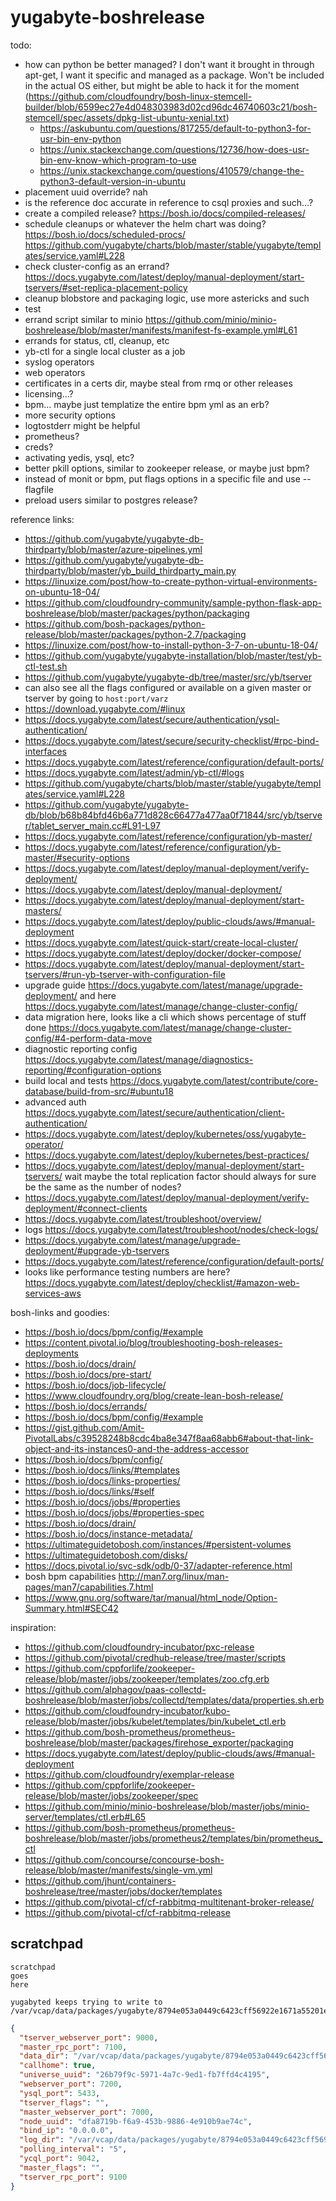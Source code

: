 # yugabyte-boshrelease

todo:

- how can python be better managed? I don't want it brought in through apt-get, I want it specific and managed as a package. Won't be included in the actual OS either, but might be able to hack it for the moment (https://github.com/cloudfoundry/bosh-linux-stemcell-builder/blob/6599ec27e4d048303983d02cd96dc46740603c21/bosh-stemcell/spec/assets/dpkg-list-ubuntu-xenial.txt)
  - https://askubuntu.com/questions/817255/default-to-python3-for-usr-bin-env-python
  - https://unix.stackexchange.com/questions/12736/how-does-usr-bin-env-know-which-program-to-use
  - https://unix.stackexchange.com/questions/410579/change-the-python3-default-version-in-ubuntu
- placement uuid override? nah
- is the reference doc accurate in reference to csql proxies and such...?
- create a compiled release? https://bosh.io/docs/compiled-releases/
- schedule cleanups or whatever the helm chart was doing? https://bosh.io/docs/scheduled-procs/ https://github.com/yugabyte/charts/blob/master/stable/yugabyte/templates/service.yaml#L228
- check cluster-config as an errand? https://docs.yugabyte.com/latest/deploy/manual-deployment/start-tservers/#set-replica-placement-policy
- cleanup blobstore and packaging logic, use more astericks and such
- test
- errand script similar to minio https://github.com/minio/minio-boshrelease/blob/master/manifests/manifest-fs-example.yml#L61
- errands for status, ctl, cleanup, etc
- yb-ctl for a single local cluster as a job
- syslog operators
- web operators
- certificates in a certs dir, maybe steal from rmq or other releases
- licensing...?
- bpm... maybe just templatize the entire bpm yml as an erb?
- more security options
- logtostderr might be helpful
- prometheus?
- creds?
- activating yedis, ysql, etc?
- better pkill options, similar to zookeeper release, or maybe just bpm?
- instead of monit or bpm, put flags options in a specific file and use --flagfile
- preload users similar to postgres release?

reference links:

- https://github.com/yugabyte/yugabyte-db-thirdparty/blob/master/azure-pipelines.yml
- https://github.com/yugabyte/yugabyte-db-thirdparty/blob/master/yb_build_thirdparty_main.py
- https://linuxize.com/post/how-to-create-python-virtual-environments-on-ubuntu-18-04/
- https://github.com/cloudfoundry-community/sample-python-flask-app-boshrelease/blob/master/packages/python/packaging
- https://github.com/bosh-packages/python-release/blob/master/packages/python-2.7/packaging
- https://linuxize.com/post/how-to-install-python-3-7-on-ubuntu-18-04/
- https://github.com/yugabyte/yugabyte-installation/blob/master/test/yb-ctl-test.sh
- https://github.com/yugabyte/yugabyte-db/tree/master/src/yb/tserver
- can also see all the flags configured or available on a given master or tserver by going to `host:port/varz`
- https://download.yugabyte.com/#linux
- https://docs.yugabyte.com/latest/secure/authentication/ysql-authentication/
- https://docs.yugabyte.com/latest/secure/security-checklist/#rpc-bind-interfaces
- https://docs.yugabyte.com/latest/reference/configuration/default-ports/
- https://docs.yugabyte.com/latest/admin/yb-ctl/#logs
- https://github.com/yugabyte/charts/blob/master/stable/yugabyte/templates/service.yaml#L228
- https://github.com/yugabyte/yugabyte-db/blob/b68b84bfd46b6a771d828c66477a477aa0f71844/src/yb/tserver/tablet_server_main.cc#L91-L97
- https://docs.yugabyte.com/latest/reference/configuration/yb-master/
- https://docs.yugabyte.com/latest/reference/configuration/yb-master/#security-options
- https://docs.yugabyte.com/latest/deploy/manual-deployment/verify-deployment/
- https://docs.yugabyte.com/latest/deploy/manual-deployment/
- https://docs.yugabyte.com/latest/deploy/manual-deployment/start-masters/
- https://docs.yugabyte.com/latest/deploy/public-clouds/aws/#manual-deployment
- https://docs.yugabyte.com/latest/quick-start/create-local-cluster/
- https://docs.yugabyte.com/latest/deploy/docker/docker-compose/
- https://docs.yugabyte.com/latest/deploy/manual-deployment/start-tservers/#run-yb-tserver-with-configuration-file
- upgrade guide https://docs.yugabyte.com/latest/manage/upgrade-deployment/ and here https://docs.yugabyte.com/latest/manage/change-cluster-config/
- data migration here, looks like a cli which shows percentage of stuff done https://docs.yugabyte.com/latest/manage/change-cluster-config/#4-perform-data-move
- diagnostic reporting config https://docs.yugabyte.com/latest/manage/diagnostics-reporting/#configuration-options
- build local and tests https://docs.yugabyte.com/latest/contribute/core-database/build-from-src/#ubuntu18
- advanced auth https://docs.yugabyte.com/latest/secure/authentication/client-authentication/
- https://docs.yugabyte.com/latest/deploy/kubernetes/oss/yugabyte-operator/
- https://docs.yugabyte.com/latest/deploy/kubernetes/best-practices/
- https://docs.yugabyte.com/latest/deploy/manual-deployment/start-tservers/ wait maybe the total replication factor should always for sure be the same as the number of nodes?
- https://docs.yugabyte.com/latest/deploy/manual-deployment/verify-deployment/#connect-clients
- https://docs.yugabyte.com/latest/troubleshoot/overview/
- logs https://docs.yugabyte.com/latest/troubleshoot/nodes/check-logs/
- https://docs.yugabyte.com/latest/manage/upgrade-deployment/#upgrade-yb-tservers
- https://docs.yugabyte.com/latest/reference/configuration/default-ports/
- looks like performance testing numbers are here? https://docs.yugabyte.com/latest/deploy/checklist/#amazon-web-services-aws

bosh-links and goodies:

- https://bosh.io/docs/bpm/config/#example
- https://content.pivotal.io/blog/troubleshooting-bosh-releases-deployments
- https://bosh.io/docs/drain/
- https://bosh.io/docs/pre-start/
- https://bosh.io/docs/job-lifecycle/
- https://www.cloudfoundry.org/blog/create-lean-bosh-release/
- https://bosh.io/docs/errands/
- https://bosh.io/docs/bpm/config/#example
- https://gist.github.com/Amit-PivotalLabs/c39528248b8cdc4ba8e347f8aa68abb6#about-that-link-object-and-its-instances0-and-the-address-accessor
- https://bosh.io/docs/bpm/config/
- https://bosh.io/docs/links/#templates
- https://bosh.io/docs/links-properties/
- https://bosh.io/docs/links/#self
- https://bosh.io/docs/jobs/#properties
- https://bosh.io/docs/jobs/#properties-spec
- https://bosh.io/docs/drain/
- https://bosh.io/docs/instance-metadata/
- https://ultimateguidetobosh.com/instances/#persistent-volumes
- https://ultimateguidetobosh.com/disks/
- https://docs.pivotal.io/svc-sdk/odb/0-37/adapter-reference.html
- bosh bpm capabilities http://man7.org/linux/man-pages/man7/capabilities.7.html
- https://www.gnu.org/software/tar/manual/html_node/Option-Summary.html#SEC42

inspiration:

- https://github.com/cloudfoundry-incubator/pxc-release
- https://github.com/pivotal/credhub-release/tree/master/scripts
- https://github.com/cppforlife/zookeeper-release/blob/master/jobs/zookeeper/templates/zoo.cfg.erb
- https://github.com/alphagov/paas-collectd-boshrelease/blob/master/jobs/collectd/templates/data/properties.sh.erb
- https://github.com/cloudfoundry-incubator/kubo-release/blob/master/jobs/kubelet/templates/bin/kubelet_ctl.erb
- https://github.com/bosh-prometheus/prometheus-boshrelease/blob/master/packages/firehose_exporter/packaging
- https://docs.yugabyte.com/latest/deploy/public-clouds/aws/#manual-deployment
- https://github.com/cloudfoundry/exemplar-release
- https://github.com/cppforlife/zookeeper-release/blob/master/jobs/zookeeper/spec
- https://github.com/minio/minio-boshrelease/blob/master/jobs/minio-server/templates/ctl.erb#L65
- https://github.com/bosh-prometheus/prometheus-boshrelease/blob/master/jobs/prometheus2/templates/bin/prometheus_ctl
- https://github.com/concourse/concourse-bosh-release/blob/master/manifests/single-vm.yml
- https://github.com/jhunt/containers-boshrelease/tree/master/jobs/docker/templates
- https://github.com/pivotal-cf/cf-rabbitmq-multitenant-broker-release/
- https://github.com/pivotal-cf/cf-rabbitmq-release

## scratchpad

```log
scratchpad
goes
here
```

```log
yugabyted keeps trying to write to
/var/vcap/data/packages/yugabyte/8794e053a0449c6423cff56922e1671a55201ee6/conf/yugabyted.conf
```

```json
{
  "tserver_webserver_port": 9000,
  "master_rpc_port": 7100,
  "data_dir": "/var/vcap/data/packages/yugabyte/8794e053a0449c6423cff56922e1671a55201ee6/yugabyte-data",
  "callhome": true,
  "universe_uuid": "26b79f9c-5971-4a7c-9ed1-fb7ffd4c4195",
  "webserver_port": 7200,
  "ysql_port": 5433,
  "tserver_flags": "",
  "master_webserver_port": 7000,
  "node_uuid": "dfa8719b-f6a9-453b-9886-4e910b9ae74c",
  "bind_ip": "0.0.0.0",
  "log_dir": "/var/vcap/data/packages/yugabyte/8794e053a0449c6423cff56922e1671a55201ee6/yugabyte-logs",
  "polling_interval": "5",
  "ycql_port": 9042,
  "master_flags": "",
  "tserver_rpc_port": 9100
}
```
